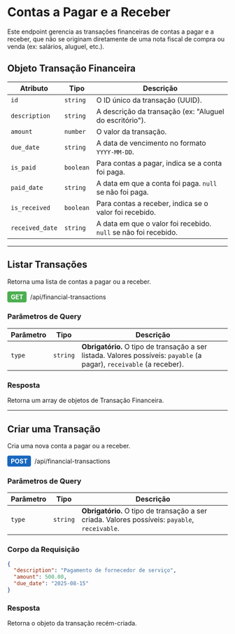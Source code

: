 # Contas a Pagar e a Receber

Este endpoint gerencia as transações financeiras de contas a pagar e a receber, que não se originam diretamente de uma nota fiscal de compra ou venda (ex: salários, aluguel, etc.).

## Objeto Transação Financeira

| Atributo | Tipo | Descrição |
|---|---|---|
| `id` | `string` | O ID único da transação (UUID). |
| `description` | `string` | A descrição da transação (ex: "Aluguel do escritório"). |
| `amount` | `number` | O valor da transação. |
| `due_date` | `string` | A data de vencimento no formato `YYYY-MM-DD`. |
| `is_paid` | `boolean` | Para contas a pagar, indica se a conta foi paga. |
| `paid_date` | `string` | A data em que a conta foi paga. `null` se não foi paga. |
| `is_received` | `boolean` | Para contas a receber, indica se o valor foi recebido. |
| `received_date` | `string` | A data em que o valor foi recebido. `null` se não foi recebido. |

---

## Listar Transações

Retorna uma lista de contas a pagar ou a receber.

<div style="display: flex; align-items: center; gap: 8px; margin-bottom: 16px;">
  <span style="background-color: #4CAF50; color: white; padding: 4px 8px; border-radius: 4px; font-weight: bold;">GET</span>
  <span>/api/financial-transactions</span>
</div>

### Parâmetros de Query

| Parâmetro | Tipo | Descrição |
|---|---|---|
| `type` | `string` | **Obrigatório.** O tipo de transação a ser listada. Valores possíveis: `payable` (a pagar), `receivable` (a receber). |

### Resposta

Retorna um array de objetos de Transação Financeira.

---

## Criar uma Transação

Cria uma nova conta a pagar ou a receber.

<div style="display: flex; align-items: center; gap: 8px; margin-bottom: 16px;">
  <span style="background-color: #1867C0; color: white; padding: 4px 8px; border-radius: 4px; font-weight: bold;">POST</span>
  <span>/api/financial-transactions</span>
</div>

### Parâmetros de Query

| Parâmetro | Tipo | Descrição |
|---|---|---|
| `type` | `string` | **Obrigatório.** O tipo de transação a ser criada. Valores possíveis: `payable`, `receivable`. |

### Corpo da Requisição

```json
{
  "description": "Pagamento de fornecedor de serviço",
  "amount": 500.00,
  "due_date": "2025-08-15"
}
```

### Resposta

Retorna o objeto da transação recém-criada.